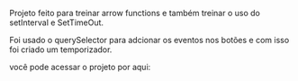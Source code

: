 Projeto feito para treinar arrow functions e também treinar o uso do setInterval e SetTimeOut.

Foi usado o querySelector para adcionar os eventos nos botões e com isso foi criado um temporizador.

você pode acessar o projeto por aqui:
